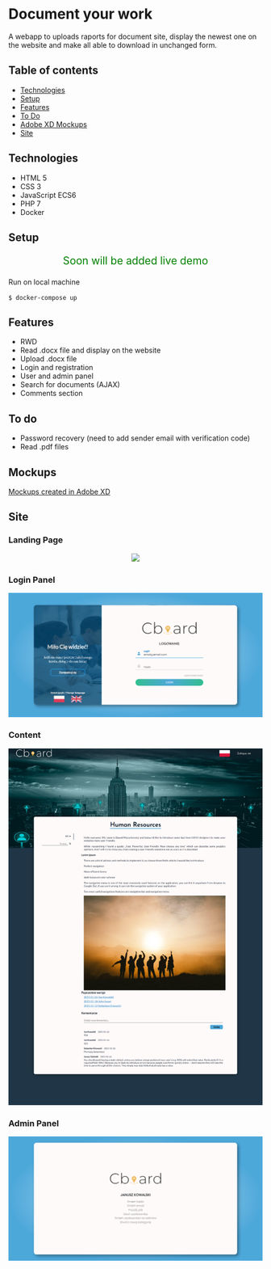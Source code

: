 # Document your work
A webapp to uploads raports for document site, display the newest one on the website and make all able to download in unchanged form.

## Table of contents
* [Technologies](#technologies)
* [Setup](#setup)
* [Features](#features)
* [To Do](#to-do)
* [Adobe XD Mockups](#mockups)
* [Site](#site)

## Technologies
* HTML 5
* CSS 3
* JavaScript ECS6
* PHP 7
* Docker

## Setup
<p align="center" style="color: green; font-size:1.3rem">
  Soon will be added live demo
</p>
Run on local machine

```
$ docker-compose up
```

## Features

* RWD
* Read .docx file and display on the website
* Upload .docx file
* Login and registration
* User and admin panel
* Search for documents (AJAX)
* Comments section

## To do
* Password recovery (need to add sender email with verification code)
* Read .pdf files

## Mockups
[Mockups created in Adobe XD](https://xd.adobe.com/view/463c1fb7-e10d-4e67-80e2-675263b31d0e-136f/specs/)

## Site
### Landing Page
<p align="center">
  <img src="Site-screenshots/landing-page.png" />
</p>

### Login Panel
<p align="center">
  <img src="Site-screenshots/login-page.png" />
</p>

### Content
<p align="center">
  <img src="Site-screenshots/content.png" />
</p>

### Admin Panel
<p align="center">
  <img src="Site-screenshots/admin-panel.png" />
</p>
